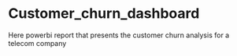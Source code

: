 # Customer_churn_dashboard
Here powerbi report  that presents the customer churn analysis for a telecom company
